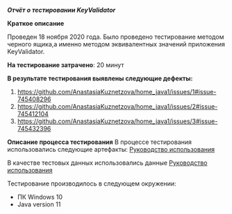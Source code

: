 ***Отчёт о тестировании KeyValidator***

**Краткое описание**

Проведен 18 ноября 2020 года.
 Было проведено тестирование методом черного ящика,а именно методом эквивалентных значений  приложения KeyValidator.

**На тестирование затрачено**: 20 минут

**В результате тестирования выявлены следующие дефекты:**

1. https://github.com/AnastasiaKuznetzova/home_java1/issues/1#issue-745408296
2. https://github.com/AnastasiaKuznetzova/home_java1/issues/2#issue-745412104
3. https://github.com/AnastasiaKuznetzova/home_java1/issues/3#issue-745432396

**Описание процесса тестирования**
В процессе тестирования использовались следующие артефакты:
[Руководство использования](https://github.com/netology-code/javaqa-homeworks/blob/master/intro/user-manual.md)


В качестве тестовых данных использовались данные [Руководство использования](https://github.com/netology-code/javaqa-homeworks/blob/master/intro/user-manual.md)

Тестирование производилось в следующем окружении:
- ПК Windows 10
- Java version 11